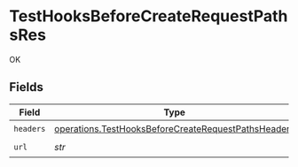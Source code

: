 # TestHooksBeforeCreateRequestPathsRes

OK


## Fields

| Field                                                                                                                      | Type                                                                                                                       | Required                                                                                                                   | Description                                                                                                                |
| -------------------------------------------------------------------------------------------------------------------------- | -------------------------------------------------------------------------------------------------------------------------- | -------------------------------------------------------------------------------------------------------------------------- | -------------------------------------------------------------------------------------------------------------------------- |
| `headers`                                                                                                                  | [operations.TestHooksBeforeCreateRequestPathsHeaders](../../models/operations/testhooksbeforecreaterequestpathsheaders.md) | :heavy_check_mark:                                                                                                         | N/A                                                                                                                        |
| `url`                                                                                                                      | *str*                                                                                                                      | :heavy_check_mark:                                                                                                         | N/A                                                                                                                        |